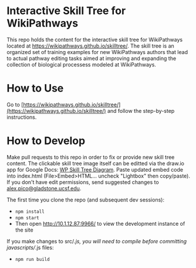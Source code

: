 Interactive Skill Tree for WikiPathways
=========

This repo holds the content for the interactive skill tree for WikiPathways located at https://wikipathways.github.io/skilltree/.  The skill tree is an organized set of training examples for new WikiPathways authors that lead to actual pathway editing tasks aimed at improving and expanding the collection of biological processess modeled at WikiPathways.

How to Use
====
Go to [https://wikipathways.github.io/skilltree/](https://wikipathways.github.io/skilltree/) and follow the step-by-step instructions.


How to Develop
====
Make pull requests to this repo in order to fix or provide new skill tree content. The clickable skill tree image itself can be editted via the draw.io app for Google Docs: [WP Skill Tree Diagram](https://drive.google.com/a/gladstone.ucsf.edu/file/d/0BxIWXP93jPy9STctZmlNTnA3ckU/view?usp=sharing). Paste updated embed code into index.html (File>Embed>HTML... uncheck "Lightbox" then copy/paste). If you don't have edit permissions, send suggested changes to alex.pico@gladstone.ucsf.edu. 

The first time you clone the repo (and subsequent dev sessions):
* `npm install`
* `npm start`
* Then open http://10.1.12.87:9966/ to view the development instance of the site

If you make changes to src/*.js, you will need to compile before committing javascripts/*.js files:
* `npm run build`



